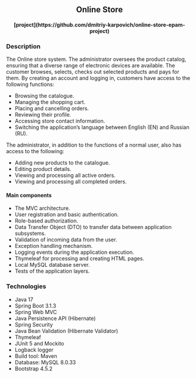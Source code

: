<h2 align="center">Online Store</h2>
<h4 align="center">[project](https://github.com/dmitriy-karpovich/online-store-epam-project)</h4>



### Description
The Online store system.
The administrator oversees the product catalog, ensuring that a diverse range of electronic devices are available. 
The customer browses, selects, checks out selected products and pays for them.
By creating an account and logging in, customers have access to the following functions:

* Browsing the catalogue.
* Managing the shopping cart.
* Placing and cancelling orders.
* Reviewing their profile.
* Accessing store contact information.
* Switching the application’s language between English (EN) and Russian (RU).

The administrator, in addition to the functions of a normal user, also has access to the following:

* Adding new products to the catalogue.
* Editing product details.
* Viewing and processing all active orders.
* Viewing and processing all completed orders.

#### Main components
* The MVC architecture.
* User registration and basic authentication.
* Role-based authorization.
* Data Transfer Object (DTO) to transfer data between application subsystems.
* Validation of incoming data from the user.
* Exception handling mechanism.
* Logging events during the application execution.
* Thymeleaf for processing and creating HTML pages.
* Local MySQL database server.
* Tests of the application layers.

### Technologies
* Java 17
* Spring Boot 3.1.3
* Spring Web MVC
* Java Persistence API (Hibernate)
* Spring Security
* Java Bean Validation (Hibernate Validator)
* Thymeleaf
* JUnit 5 and Mockito
* Logback logger
* Build tool: Maven
* Database: MySQL 8.0.33
* Bootstrap 4.5.2
